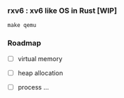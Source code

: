 ### rxv6 : xv6 like OS in Rust [WIP]


```
make qemu
```


### Roadmap
+ [ ] virtual memory
+ [ ] heap allocation
+ [ ] process 
...

